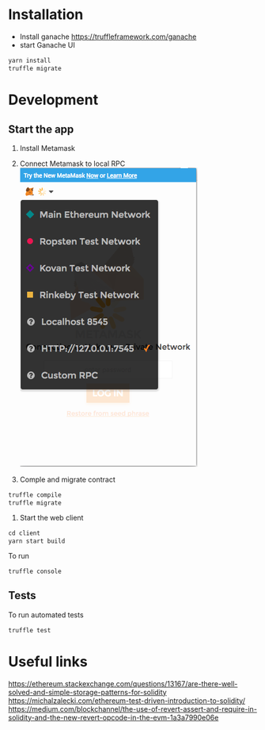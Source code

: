 # Installation

- Install ganache https://truffleframework.com/ganache
- start Ganache UI

```
yarn install
truffle migrate
```

# Development
## Start the app

1. Install Metamask
1. Connect Metamask to local RPC ![alt text](./readme/metamask.local.png)

1. Comple and migrate contract

```
truffle compile
truffle migrate
```
1. Start the web client
```
cd client
yarn start build
```


To run
```
truffle console
```

## Tests

To run automated tests

```
truffle test
```

# Useful links

https://ethereum.stackexchange.com/questions/13167/are-there-well-solved-and-simple-storage-patterns-for-solidity
https://michalzalecki.com/ethereum-test-driven-introduction-to-solidity/
https://medium.com/blockchannel/the-use-of-revert-assert-and-require-in-solidity-and-the-new-revert-opcode-in-the-evm-1a3a7990e06e